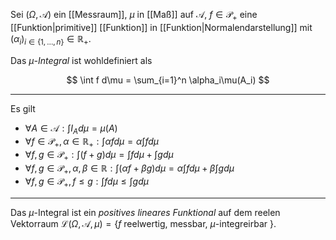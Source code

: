 Sei $(\Omega, \mathcal{A})$ ein [[Messraum]], $\mu$ in [[Maß]] auf $\mathcal{A}$, $f \in \mathcal{P}_+$ eine [[Funktion|primitive]] [[Funktion]] in [[Funktion|Normalendarstellung]] mit $(\alpha_i)_{i \in \{ 1, \dots, n \}} \in \mathbb{R}_+$.

Das *$\mu$-Integral* ist wohldefiniert als

$$
	\int f d\mu = \sum_{i=1}^n \alpha_i\mu(A_i)
$$

---

Es gilt
- $\forall A \in \mathcal{A} : \int I_A d\mu = \mu(A)$
- $\forall f \in \mathcal{P}_+, \alpha \in \mathbb{R}_+ : \int \alpha f d\mu = \alpha \int f d\mu$
- $\forall f, g \in \mathcal{P}_+ : \int (f + g) d\mu = \int f d\mu + \int g d\mu$
- $\forall f, g \in \mathcal{P}_+, \alpha, \beta \in \mathbb{R} : \int (\alpha f + \beta g) d\mu = \alpha \int f d\mu + \beta \int g d\mu$
- $\forall f, g \in \mathcal{P}_+, f \le g : \int f d\mu \le \int g d\mu$

---

Das $\mu$-Integral ist ein *positives* *lineares* *Funktional* auf dem reelen Vektorraum $\mathcal{L}(\Omega, \mathcal{A}, \mu) = \{ f \text{ reelwertig, messbar, } \mu \text{-integreirbar } \}$.